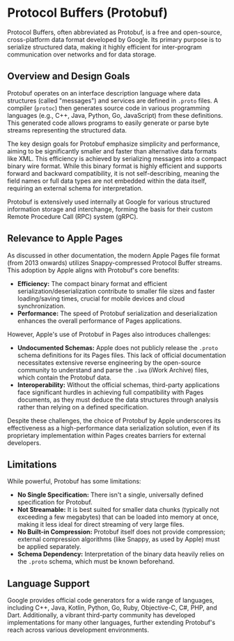 # Protocol Buffers (Protobuf)

Protocol Buffers, often abbreviated as Protobuf, is a free and open-source, cross-platform data format developed by Google. Its primary purpose is to serialize structured data, making it highly efficient for inter-program communication over networks and for data storage.

## Overview and Design Goals

Protobuf operates on an interface description language where data structures (called "messages") and services are defined in `.proto` files. A compiler (`protoc`) then generates source code in various programming languages (e.g., C++, Java, Python, Go, JavaScript) from these definitions. This generated code allows programs to easily generate or parse byte streams representing the structured data.

The key design goals for Protobuf emphasize simplicity and performance, aiming to be significantly smaller and faster than alternative data formats like XML. This efficiency is achieved by serializing messages into a compact binary wire format. While this binary format is highly efficient and supports forward and backward compatibility, it is not self-describing, meaning the field names or full data types are not embedded within the data itself, requiring an external schema for interpretation.

Protobuf is extensively used internally at Google for various structured information storage and interchange, forming the basis for their custom Remote Procedure Call (RPC) system (gRPC).

## Relevance to Apple Pages

As discussed in other documentation, the modern Apple Pages file format (from 2013 onwards) utilizes Snappy-compressed Protocol Buffer streams. This adoption by Apple aligns with Protobuf's core benefits:

*   **Efficiency:** The compact binary format and efficient serialization/deserialization contribute to smaller file sizes and faster loading/saving times, crucial for mobile devices and cloud synchronization.
*   **Performance:** The speed of Protobuf serialization and deserialization enhances the overall performance of Pages applications.

However, Apple's use of Protobuf in Pages also introduces challenges:

*   **Undocumented Schemas:** Apple does not publicly release the `.proto` schema definitions for its Pages files. This lack of official documentation necessitates extensive reverse engineering by the open-source community to understand and parse the `.iwa` (iWork Archive) files, which contain the Protobuf data.
*   **Interoperability:** Without the official schemas, third-party applications face significant hurdles in achieving full compatibility with Pages documents, as they must deduce the data structures through analysis rather than relying on a defined specification.

Despite these challenges, the choice of Protobuf by Apple underscores its effectiveness as a high-performance data serialization solution, even if its proprietary implementation within Pages creates barriers for external developers.

## Limitations

While powerful, Protobuf has some limitations:

*   **No Single Specification:** There isn't a single, universally defined specification for Protobuf.
*   **Not Streamable:** It is best suited for smaller data chunks (typically not exceeding a few megabytes) that can be loaded into memory at once, making it less ideal for direct streaming of very large files.
*   **No Built-in Compression:** Protobuf itself does not provide compression; external compression algorithms (like Snappy, as used by Apple) must be applied separately.
*   **Schema Dependency:** Interpretation of the binary data heavily relies on the `.proto` schema, which must be known beforehand.

## Language Support

Google provides official code generators for a wide range of languages, including C++, Java, Kotlin, Python, Go, Ruby, Objective-C, C#, PHP, and Dart. Additionally, a vibrant third-party community has developed implementations for many other languages, further extending Protobuf's reach across various development environments.
